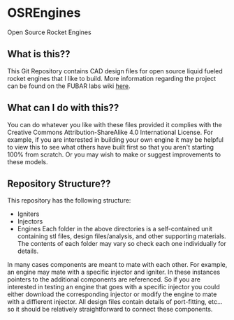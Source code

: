 # OSREngines
Open Source Rocket Engines

## What is this??
This Git Repository contains CAD design files for open source liquid fueled rocket engines that I like to build. More information regarding the project can be found on the FUBAR labs wiki [here](http://wiki.fubarlabs.org/fubarwiki/Small-Liquid-Fueled-Rocket-Engines.ashx).

## What can I do with this??
You can do whatever you like with these files provided it complies with the Creative Commons Attribution-ShareAlike 4.0 International License. For example, if you are interested in building your own engine it may be helpful to view this to see what others have built first so that you aren't starting 100% from scratch. Or you may wish to make or suggest improvements to these models.

## Repository Structure??
This repository has the following structure:
* Igniters
* Injectors
* Engines
Each folder in the above directories is a self-contained unit containing stl files, design files/analysis, and other supporting materials. The contents of each folder may vary so check each one individually for details. 

In many cases components are meant to mate with each other. For example, an engine may mate with a specific injector and igniter. In these instances pointers to the additional components are referenced. So if you are interested in testing an engine that goes with a specific injector you could either download the corresponding injector or modify the engine to mate with a diffierent injector. All design files contain details of port-fitting, etc... so it should be relatively straightforward to connect these components.
